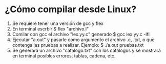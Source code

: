 # ¿Cómo compilar desde Linux?

1. Se requiere tener una versión de gcc y flex
2. En terminal escrbir
    $ flex "archivo.l" 
3. Comilar con gcc el archivo "lex.yy.c" generado
    $ gcc lex.yy.c -lfl
4. Ejecutar "a.out" y pasarle como argumento el archivo .c, .txt, o
    que contenga las pruebas a realizar. Ejemplo:
    $ ./a.out pruebas.txt
5. Se generará un archivo "catalogo.txt" con los catálogos y se mostrará
    en terminal posibles errores, tablas, cadena, etc.


